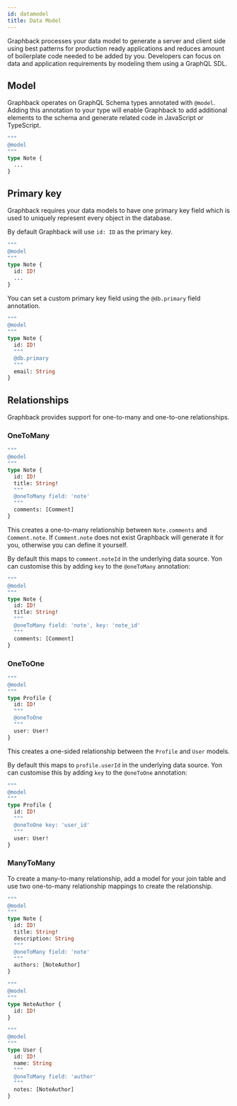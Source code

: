 ```yaml
---
id: datamodel
title: Data Model
---
```


Graphback processes your data model to generate a server and client side using best patterns for production ready applications and reduces amount of boilerplate code needed to be added by you.
Developers can focus on data and application requirements by modeling them using a GraphQL SDL.

## Model

Graphback operates on GraphQL Schema types annotated with `@model`.
Adding this annotation to your type will enable Graphback to add additional elements to the schema and generate related code in JavaScript or TypeScript.

```graphql
"""
@model
"""
type Note {
  ...
}
```

## Primary key

Graphback requires your data models to have one primary key field which is used to uniquely represent every object in the database.

By default Graphback will use `id: ID` as the primary key.

```graphql
"""
@model
"""
type Note {
  id: ID!
  ...
}
```

You can set a custom primary key field using the `@db.primary` field annotation.

```graphql
"""
@model
"""
type Note {
  id: ID!
  """
  @db.primary
  """
  email: String
}
```

## Relationships

Graphback provides support for one-to-many and one-to-one relationships.

### OneToMany

```graphql
"""
@model
"""
type Note {
  id: ID!
  title: String!
  """
  @oneToMany field: 'note'
  """
  comments: [Comment]
}
```

This creates a one-to-many relationship between `Note.comments` and `Comment.note`. If `Comment.note` does not exist Graphback will generate it for you, otherwise you can define it yourself.

By default this maps to `comment.noteId` in the underlying data source. Yon can customise this by adding `key` to the `@oneToMany` annotation:

```graphql
"""
@model
"""
type Note {
  id: ID!
  title: String!
  """
  @oneToMany field: 'note', key: 'note_id'
  """
  comments: [Comment]
}
```

### OneToOne

```graphql
"""
@model
"""
type Profile {
  id: ID!
  """
  @oneToOne
  """
  user: User!
}
```

This creates a one-sided relationship between the `Profile` and `User` models.

By default this maps to `profile.userId` in the underlying data source. Yon can customise this by adding `key` to the `@oneToOne` annotation:

```graphql
"""
@model
"""
type Profile {
  id: ID!
  """
  @oneToOne key: 'user_id'
  """
  user: User!
}
```

### ManyToMany

To create a many-to-many relationship, add a model for your join table and use two one-to-many relationship mappings to create the relationship.

```graphql
""" 
@model 
"""
type Note {
  id: ID!
  title: String!
  description: String
  """
  @oneToMany field: 'note'
  """
  authors: [NoteAuthor]
}

"""
@model
"""
type NoteAuthor {
  id: ID!
}

"""
@model
"""
type User {
  id: ID!
  name: String
  """
  @oneToMany field: 'author'
  """
  notes: [NoteAuthor]
}
```